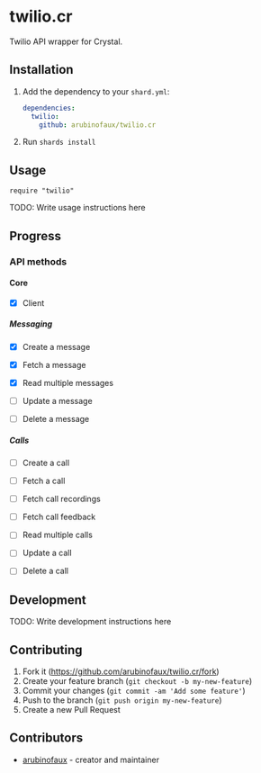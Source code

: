 # twilio.cr

Twilio API wrapper for Crystal.

## Installation

1. Add the dependency to your `shard.yml`:

   ```yaml
   dependencies:
     twilio:
       github: arubinofaux/twilio.cr
   ```

2. Run `shards install`

## Usage

```crystal
require "twilio"
```

TODO: Write usage instructions here

## Progress

### API methods

#### Core

- [x] Client

##### Messaging

- [x] Create a message

- [x] Fetch a message

- [x] Read multiple messages 

- [ ] Update a message

- [ ] Delete a message

##### Calls

- [ ] Create a call

- [ ] Fetch a call

- [ ] Fetch call recordings

- [ ] Fetch call feedback

- [ ] Read multiple calls

- [ ] Update a call

- [ ] Delete a call

## Development

TODO: Write development instructions here

## Contributing

1. Fork it (<https://github.com/arubinofaux/twilio.cr/fork>)
2. Create your feature branch (`git checkout -b my-new-feature`)
3. Commit your changes (`git commit -am 'Add some feature'`)
4. Push to the branch (`git push origin my-new-feature`)
5. Create a new Pull Request

## Contributors

- [arubinofaux](https://github.com/arubinofaux) - creator and maintainer
